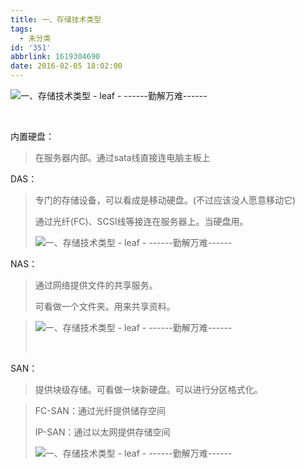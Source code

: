 ```yaml
---
title: 一、存储技术类型
tags:
  - 未分类
id: '351'
abbrlink: 1619304690
date: 2016-02-05 18:02:00
---
```


![一、存储技术类型 - leaf - ------勤解万难------](http://img1.ph.126.net/FVNcjOaeEkm5Tfd8c9yY6Q==/6631317354843348292.png "一、存储技术类型 - leaf - ------勤解万难------")

 

  

内置硬盘：

> 在服务器内部。通过sata线直接连电脑主板上
> 
>   

DAS：

> 专门的存储设备，可以看成是移动硬盘。(不过应该没人愿意移动它)
> 
> 通过光纤(FC)、SCSI线等接连在服务器上。当硬盘用。
> 
> ![一、存储技术类型 - leaf - ------勤解万难------](http://img1.ph.126.net/V-rrB0efP9ZWU3wwJBnmDA==/6631395420168925453.png "一、存储技术类型 - leaf - ------勤解万难------") 

NAS：

> 通过网络提供文件的共享服务。
> 
> 可看做一个文件夹。用来共享资料。

> ![一、存储技术类型 - leaf - ------勤解万难------](http://img1.ph.126.net/XYg_47DxYENLvLY23jbf9g==/6598240746599787331.png "一、存储技术类型 - leaf - ------勤解万难------")
> 
>  

SAN：

> 提供块级存储。可看做一块新硬盘。可以进行分区格式化。

> FC-SAN：通过光纤提供储存空间
> 
> IP-SAN：通过以太网提供存储空间
> 
> ![一、存储技术类型 - leaf - ------勤解万难------](http://img0.ph.126.net/y9ViEjyEfe9-4H0IC3OAew==/6598236348553276290.png "一、存储技术类型 - leaf - ------勤解万难------")
> 
>